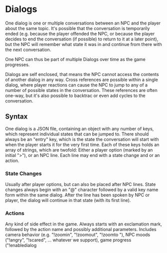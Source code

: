 # Dialogs

One dialog is one or multiple conversations between an NPC and the player about the same topic. It's possible
that the conversation is temporarily ended (e.g. because the player offended the NPC, or because the player
decides to end the conversation (if possible) to return to it at a later point), but the NPC will remember
what state it was in and continue from there with the next conversation.

One NPC can thus be part of multiple Dialogs over time as the game progresses.

Dialogs are self enclosed, that means the NPC cannot access the contents of another dialog in any way.
Cross references are possible within a single dialog, where player reactions can cause the NPC to jump
to any of a number of possible states in the conversation. These references are often one-way, but
it's also possible to backtrac or even add cycles to the conversation.

## Syntax

One dialog is a JSON file, containing an object with any number of keys, which represent individual
states that can be jumped to. There should always be an "entry" key, which is the state the conversation
will start with when the player starts it for the very first time.
Each of these keys holds an array of strings, which are twofold: Either a player option (marked by an
initial ">"), or an NPC line. Each line may end with a state change and or an action.

### State Changes

Usually after player options, but can also be placed after NPC lines. State changes always begin with
an "@" character followed by a valid key name form within the same dialog. After the line has been
spoken by NPC or player, the dialog will continue in that state (with its first line).

### Actions

Any kind of side effect in the game. Always starts with an exclamation mark, followed by the action name
and possibly additional parameters. Includes camera behavior (e.g. "!zoomin", "!zoomout", "!zoomto <NPC name>"),
NPC moods ("!angry", "!scared", ... whatever we support), game progress ("!enabledialog <NPC name> <dialog name>")
and more.

### Interpretation

Lines are always executed top to bottom. If multiple NPC lines follow one another, the player will have
to press Enter to proceed to the next one. When an NPC line is followed by player options, the player will
see both at the same time. Multiple options after one another will always be visible at once.
It's possible to have one player option lead to more player options using state changes though:

```
    ...
    "myState": [
        "I'm NPC XY and say stuff",
        ">Greet",
        ">Leave !end",
        ">Insult @insults"
    ],
    "insults": [
        ">You're heavy!",
        ">I don't like you"
    ]
```

Having many states can quickly become hard to read though.
It's sometimes possible to not use all that many states for every single player option,
but stay mostly in a single one linearly:

```
    ...
    "entry": [
        "Hello you!",
        ">Hi", /* all these lead to the same line below, mere illusion of choice! */
        ">Hello you too!",
        ">Who are you?",
        "I'm Steve the sentient stone!",
        ">Whoa! A talking stone!",
        ">You rock!",
        ">What do you want from me? @want",
        "Well yes, thank you! And you are?",
        ...
    ]
    ...
```

This way even longer conversations don't need to turn complex.
